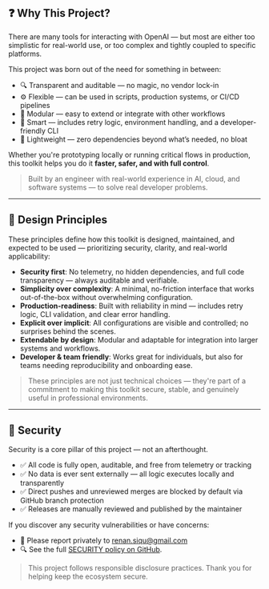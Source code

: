 ## ❓ Why This Project?

There are many tools for interacting with OpenAI — but most are either too simplistic for real-world use, or too complex and tightly coupled to specific platforms.

This project was born out of the need for something in between:

- 🔍 Transparent and auditable — no magic, no vendor lock-in
- ⚙️ Flexible — can be used in scripts, production systems, or CI/CD pipelines
- 🧩 Modular — easy to extend or integrate with other workflows
- 🧠 Smart — includes retry logic, environment handling, and a developer-friendly CLI
- 🧪 Lightweight — zero dependencies beyond what’s needed, no bloat

Whether you're prototyping locally or running critical flows in production, this toolkit helps you do it **faster, safer, and with full control**.

> Built by an engineer with real-world experience in AI, cloud, and software systems — to solve real developer problems.
___

## 🧠 Design Principles

These principles define how this toolkit is designed, maintained, and expected to be used — prioritizing security, clarity, and real-world applicability:

- **Security first**: No telemetry, no hidden dependencies, and full code transparency — always auditable and verifiable.
- **Simplicity over complexity**: A minimal, no-friction interface that works out-of-the-box without overwhelming configuration.
- **Production-readiness**: Built with reliability in mind — includes retry logic, CLI validation, and clear error handling.
- **Explicit over implicit**: All configurations are visible and controlled; no surprises behind the scenes.
- **Extendable by design**: Modular and adaptable for integration into larger systems and workflows.
- **Developer & team friendly**: Works great for individuals, but also for teams needing reproducibility and onboarding ease.

> These principles are not just technical choices — they're part of a commitment to making this toolkit secure, stable, and genuinely useful in professional environments.
___

## 🔐 Security

Security is a core pillar of this project — not an afterthought.

- ✅ All code is fully open, auditable, and free from telemetry or tracking
- ✅ No data is ever sent externally — all logic executes locally and transparently
- ✅ Direct pushes and unreviewed merges are blocked by default via GitHub branch protection
- ✅ Releases are manually reviewed and published by the maintainer

If you discover any security vulnerabilities or have concerns:

- 📧 Please report privately to [renan.siqu@gmail.com](mailto:renan.siqu@gmail.com)
- 🔍 See the full [SECURITY policy on GitHub](https://github.com/renan-siqueira/rsazure-openai-toolkit/blob/main/SECURITY.md).


> This project follows responsible disclosure practices. Thank you for helping keep the ecosystem secure.

